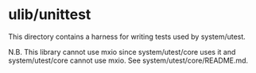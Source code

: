 # ulib/unittest

This directory contains a harness for writing tests used by system/utest.

N.B. This library cannot use mxio since system/utest/core uses it
and system/utest/core cannot use mxio. See system/utest/core/README.md.
